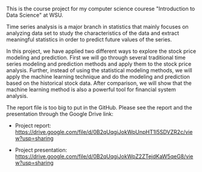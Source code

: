 This is the course project for my computer science courese "Introduction to Data Science" at WSU.  

Time series analysis is a major branch in statistics that mainly focuses on analyzing data set to study the characteristics of the 
data and extract meaningful statistics in order to predict future values of the series.

In this project, we have applied two different ways to explore the stock price modeling and prediction. 
First we will go through several traditional time series modeling and prediction methods and apply them to the stock price analysis. 
Further, instead of using the statistical modeling methods, we will apply the machine learning technique and do the modeling and 
prediction based on the historical stock data. After comparison, we will show that the machine learning method is also a powerful 
tool for financial system analysis.


The report file is too big to put in the GitHub. Please see the report and the presentation through the Google Drive link:

* Project report: https://drive.google.com/file/d/0B2qUqgiJokWpUnpHT1I5SDVZR2c/view?usp=sharing

* Project presentation: https://drive.google.com/file/d/0B2qUqgiJokWpZ2ZTejdKaW5qeG8/view?usp=sharing
